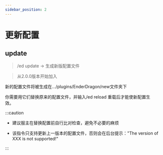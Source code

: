 ```yaml
---
sidebar_position: 2
---
```


# 更新配置

## update
> /ed update -> 生成新版配置文件

> 从2.0.0版本开始加入


新的配置文件将被生成在.../plugins/EnderDragon/new文件夹下

你需要用它们替换原来的配置文件，并输入/ed reload 重载后才能使新配置生效。

:::caution

* 建议服主在替换配置前自行比对检查，避免不必要的麻烦

* 该指令只支持更新上一版本的配置文件，否则会在后台提示："The version of XXX is not supported!"

:::
